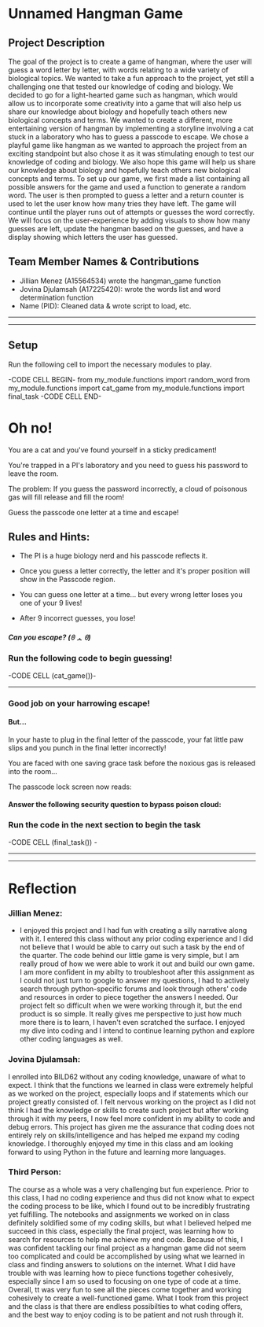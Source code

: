 # Unnamed Hangman Game

## Project Description
The goal of the project is to create a game of hangman, where the user will guess a word letter by letter, with words relating to a wide variety of biological topics. We wanted to take a fun approach to the project, yet still a challenging one that tested our knowledge of coding and biology. We decided to go for a light-hearted game such as hangman, which would allow us to incorporate some creativity into a game that will also help us share our knowledge about biology and hopefully teach others new biological concepts and terms. We wanted to create a different, more entertaining version of hangman by implementing a storyline involving a cat stuck in a laboratory who has to guess a passcode to escape. We chose a playful game like hangman as we wanted to approach the project from an exciting standpoint but also chose it as it was stimulating enough to test our knowledge of coding and biology. We also hope this game will help us share our knowledge about biology and hopefully teach others new biological concepts and terms. To set up our game, we first made a list containing all possible answers for the game and used a function to generate a random word. The user is then prompted to guess a letter and a return counter is used to let the user know how many tries they have left. The game will continue until the player runs out of attempts or guesses the word correctly. We will focus on the user-experience by adding visuals to show how many guesses are left, update the hangman based on the guesses, and have a display showing which letters the user has guessed.

## Team Member Names & Contributions
* Jillian Menez (A15564534) wrote the hangman_game function
* Jovina Djulamsah (A17225420): wrote the words list and word determination function
* Name (PID): Cleaned data & wrote script to load, etc.

<hr>


___________________________________

## Setup 
Run the following cell to import the necessary modules to play.

-CODE CELL BEGIN-
from my_module.functions import random_word
from my_module.functions import cat_game
from my_module.functions import final_task
-CODE CELL END-

# Oh no!

You are a cat and you've found yourself in a sticky predicament! 

You're trapped in a PI's laboratory and you need to guess his password to leave the room.

The problem: If you guess the password incorrectly, a cloud of poisonous gas will fill release and fill the room!

Guess the passcode one letter at a time and escape!

## Rules and Hints:

- The PI is a huge biology nerd and his passcode reflects it.

- Once you guess a letter correctly, the letter and it's proper position will show in the Passcode region.

- You can guess one letter at a time... but every wrong letter loses you one of your 9 lives! 

- After 9 incorrect guesses, you lose!

##### Can you escape?  (ꏿ ᆺ ꏿ) 

### Run the following code to begin guessing!

-CODE CELL (cat_game())-
_______________________________________________
### Good job on your harrowing escape!

#### But...

In your haste to plug in the final letter of the passcode, your fat little paw slips and you punch in the final letter incorrectly!

You are faced with one saving grace task before the noxious gas is released into the room... 

The passcode lock screen now reads:
#### Answer the following security question to bypass poison cloud: 

### Run the code in the next section to begin the task

-CODE CELL (final_task()) -
_____________________________________________________________________

_______________________________________________________________________________

# Reflection


### Jillian Menez: 
- I enjoyed this project and I had fun with creating a silly narrative along with it. I entered this class without any prior coding experience and I did not believe that I would be able to carry out such a task by the end of the quarter. The code behind our little game is very simple, but I am really proud of how we were able to work it out and build our own game. I am more confident in my abilty to troubleshoot after this assignment as I could not just turn to google to answer my questions, I had to actively search through python-specific forums and look through others' code and resources in order to piece together the answers I needed. Our project felt so difficult when we were working through it, but the end product is so simple. It really gives me perspective to just how much more there is to learn, I haven't even scratched the surface. I enjoyed my dive into coding and I intend to continue learning python and explore other coding languages as well. 

### Jovina Djulamsah: 
I enrolled into BILD62 without any coding knowledge, unaware of what to expect. I think that the functions we learned in class were extremely helpful as we worked on the project, especially loops and if statements which our project greatly consisted of. I felt nervous working on the project as I did not think I had the knowledge or skills to create such project but after working through it with my peers, I now feel more confident in my ability to code and debug errors. This project has given me the assurance that coding does not entirely rely on skills/intelligence and has helped me expand my coding knowledge. I thoroughly enjoyed my time in this class and am looking forward to using Python in the future and learning more languages.
### Third Person: 
The course as a whole was a very challenging but fun experience. Prior to this class, I had no coding experience and thus did not know what to expect the coding process to be like, which I found out to be incredibly frustrating yet fulfilling. The notebooks and assignments we worked on in class definitely soldified some of my coding skills, but what I believed helped me succeed in this class, especially the final project, was learning how to search for resources to help me achieve my end code. Because of this, I was confident tackling our final project as a hangman game did not seem too complicated and could be accomplished by using what we learned in class and finding answers to solutions on the internet. What I did have trouble with was learning how to piece functions together cohesively, especially since I am so used to focusing on one type of code at a time. Overall, tt was very fun to see all the pieces come together and working cohesively to create a well-functioned game. What I took from this project and the class is that there are endless possibilties to what coding offers, and the best way to enjoy coding is to be patient and not rush through it.
